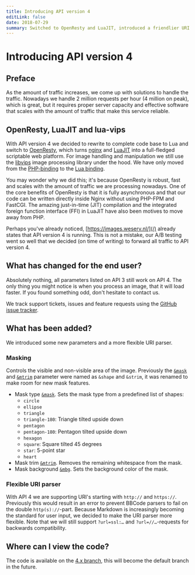 ```yaml
---
title: Introducing API version 4
editLink: false
date: 2018-07-29
summary: Switched to OpenResty and LuaJIT, introduced a friendlier URI parser, plus some new parameters were added.
---
```


# Introducing API version 4

## Preface
As the amount of traffic increases, we come up with solutions to handle the traffic. Nowadays we handle
2 million requests per hour (4 million on peak), which is great, but it requires proper server capacity and
effective software that scales with the amount of traffic that make this service reliable.

## OpenResty, LuaJIT and lua-vips
With API version 4 we decided to rewrite to complete code base to Lua and switch to [OpenResty][openresty],
which turns [nginx][nginx] and [LuaJIT][luajit] into a full-fledged scriptable web platform. For image handling and
manipulation we still use the [libvips][libvips] image processing library under the hood. We have only moved
from the [PHP-binding][php-vips] to the [Lua binding][lua-vips].

You may wonder why we did this; it's because OpenResty is robust, fast and scales with the amount of
traffic we are processing nowadays. One of the core benefits of OpenResty is that it is fully asynchronous
and that our code can be written directly inside Nginx without using PHP-FPM and FastCGI. The amazing
just-in-time (JIT) compilation and the integrated foreign function interface (FFI) in LuaJIT have also been
motives to move away from PHP.

Perhaps you've already noticed, [https://images.weserv.nl/](/) already states that API version 4 is
running. This is not a mistake, our A/B testing went so well that we decided (on time of writing) to
forward all traffic to API version 4.

## What has changed for the end user?
Absolutely nothing, all parameters listed on API 3 still work on API 4. The only thing you might notice is
when you process an image, that it will load faster. If you found something odd, don't hesitate to contact
us.

We track support tickets, issues and feature requests using the [GitHub issue tracker][issue-tracker].

## What has been added?
We introduced some new parameters and a more flexible URI parser.

### Masking
Controls the visible and non-visible area of the image. Previously the [`&mask`][mask] and [`&mtrim`][mask-trim] parameter
were named as `&shape` and `&strim`, it was renamed to make room for new mask features.

- Mask type [`&mask`][mask]. Sets the mask type from a predefined list of shapes:
    - `circle`
    - `ellipse`
    - `triangle`
    - `triangle-180`: Triangle tilted upside down
    - `pentagon`
    - `pentagon-180`: Pentagon tilted upside down
    - `hexagon`
    - `square`: Square tilted 45 degrees
    - `star`: 5-point star
    - `heart`
- Mask trim [`&mtrim`][mask-trim]. Removes the remaining whitespace from the mask.
- Mask background [`&mbg`][mask-bg]. Sets the background color of the mask.

### Flexible URI parser
With API 4 we are supporting URI's starting with `http://` and `https://`. Previously this would result in
an error to prevent BBCode parsers to fail on the double `http(s)://`-part. Because Markdown is
increasingly becoming the standard for user input, we decided to make the URI parser more flexible.
Note that we will still support `?url=ssl:…` and `?url=//…`-requests for backwards compatibility.

## Where can I view the code?
The code is available on the [4.x branch][4.x-branch], this will become the default branch in the future.

[openresty]: https://openresty.org/en/
[nginx]: https://nginx.org/
[luajit]: https://luajit.org/luajit.html
[libvips]: https://github.com/libvips/libvips
[php-vips]: https://github.com/libvips/php-vips
[lua-vips]: https://github.com/libvips/lua-vips
[issue-tracker]: https://github.com/weserv/images/issues
[mask]: ../docs/mask.md#mask-type
[mask-trim]: ../docs/mask.md#mask-trim
[mask-bg]: ../docs/mask.md#mask-background
[4.x-branch]: https://github.com/weserv/images/tree/4.x
